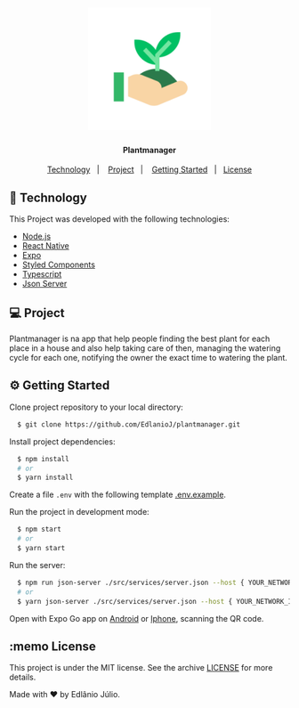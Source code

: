 <h1 align="center">
    <img alt="Plantmanager" title="Plantmanager" src=".github/assets/logo.png" width="220px" />
</h1>
<h4 align="center">
    Plantmanager
</h4>

<p align="center">
  <a href="#-technology">Technology</a>&nbsp;&nbsp;&nbsp;|&nbsp;&nbsp;&nbsp;
  <a href="#-project">Project</a>&nbsp;&nbsp;&nbsp;|&nbsp;&nbsp;&nbsp;
  <a href="#gear-getting-started">Getting Started</a>&nbsp;&nbsp;&nbsp;|&nbsp;&nbsp;&nbsp;<a href="#memo-license">License</a>
</p>

## 🚀 Technology

This Project was developed with the following technologies:

- [Node.js](https://nodejs.org/en/)
- [React Native](https://facebook.github.io/react-native/)
- [Expo](https://expo.io/)
- [Styled Components](https://styled-components.com/)
- [Typescript](https://www.typescriptlang.org/)
- [Json Server](https://www.npmjs.com/package/json-server)

## 💻 Project

<p>Plantmanager is na app that help people finding the best plant for each place in a house and also help taking care of then, managing the watering cycle for each one, notifying the owner the exact time to watering the plant.</p>

## :gear: Getting Started

<p>Clone project repository to your local directory:</p>

```bash
  $ git clone https://github.com/EdlanioJ/plantmanager.git
```

<p>Install project dependencies:</p>

```bash
  $ npm install
  # or
  $ yarn install
```

Create a file `.env` with the following template [.env.example](.env.example).

<p>Run the project in development mode:</>

```bash
  $ npm start
  # or
  $ yarn start
```

<p>Run the server:</>

```bash
  $ npm run json-server ./src/services/server.json --host { YOUR_NETWORK_IP } -p 3333
  # or
  $ yarn json-server ./src/services/server.json --host { YOUR_NETWORK_IP } -p 3333
```

Open with Expo Go app on [Android](https://play.google.com/store/apps/details?id=host.exp.exponent) or [Iphone](https://apps.apple.com/us/app/expo-go/id982107779), scanning the QR code.

## :memo License

This project is under the MIT license. See the archive [LICENSE](LICENSE) for more details.

Made with ♥ by Edlânio Júlio.
